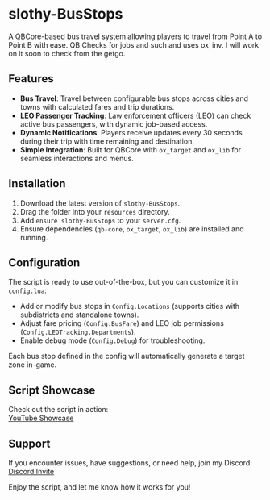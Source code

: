 # slothy-BusStops
A QBCore-based bus travel system allowing players to travel from Point A to Point B with ease. QB Checks for jobs and such and uses ox_inv. I will work on it soon to check from the getgo. 

## Features
- **Bus Travel**: Travel between configurable bus stops across cities and towns with calculated fares and trip durations.
- **LEO Passenger Tracking**: Law enforcement officers (LEO) can check active bus passengers, with dynamic job-based access.
- **Dynamic Notifications**: Players receive updates every 30 seconds during their trip with time remaining and destination.
- **Simple Integration**: Built for QBCore with `ox_target` and `ox_lib` for seamless interactions and menus.

## Installation
1. Download the latest version of `slothy-BusStops`.
2. Drag the folder into your `resources` directory.
3. Add `ensure slothy-BusStops` to your `server.cfg`.
4. Ensure dependencies (`qb-core`, `ox_target`, `ox_lib`) are installed and running.

## Configuration
The script is ready to use out-of-the-box, but you can customize it in `config.lua`:
- Add or modify bus stops in `Config.Locations` (supports cities with subdistricts and standalone towns).
- Adjust fare pricing (`Config.BusFare`) and LEO job permissions (`Config.LEOTracking.Departments`).
- Enable debug mode (`Config.Debug`) for troubleshooting.

Each bus stop defined in the config will automatically generate a target zone in-game.

## Script Showcase
Check out the script in action:  
[YouTube Showcase](https://www.youtube.com/watch?v=nzH93xqkE1A)

## Support
If you encounter issues, have suggestions, or need help, join my Discord:  
[Discord Invite](https://discord.gg/RQBhmWEzTx)

Enjoy the script, and let me know how it works for you!
